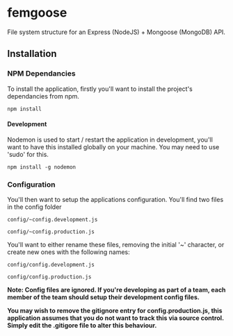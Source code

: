 # femgoose
File system structure for an Express (NodeJS) +  Mongoose (MongoDB) API.


## Installation

### NPM Dependancies

To install the application, firstly you'll want to install the project's dependancies from npm.

`npm install`

#### Development

Nodemon is used to start / restart the application in development, you'll want to have this installed globally on your machine. You may need to use 'sudo' for this.

`npm install -g nodemon` 

### Configuration

You'll then want to setup the applications configuration. You'll find two files in the config folder

`config/~config.development.js`

`config/~config.production.js`

You'll want to either rename these files, removing the initial '~' character, or create new ones with the following names:

`config/config.development.js`

`config/config.production.js`

**Note: Config files are ignored. If you're developing as part of a team, each member of the team should setup their development config files.**

**You may wish to remove the gitignore entry for config.production.js, this application assumes that you do not want to track this via source control. Simply edit the .gitigore file to alter this behaviour.**
